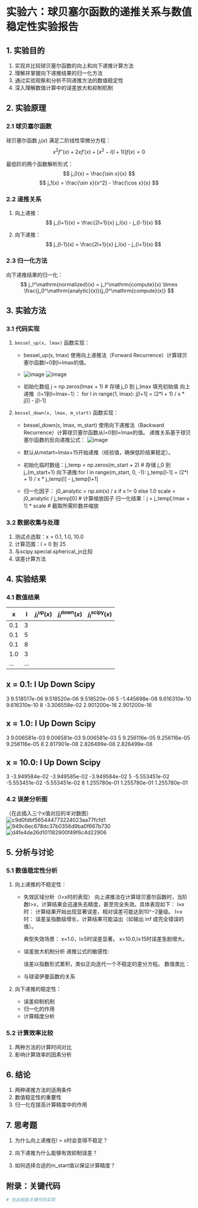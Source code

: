 # 实验六：球贝塞尔函数的递推关系与数值稳定性实验报告

## 1. 实验目的
1. 实现并比较球贝塞尔函数的向上和向下递推计算方法
2. 理解并掌握向下递推结果的归一化方法
3. 通过实验观察和分析不同递推方法的数值稳定性
4. 深入理解数值计算中的误差放大和抑制机制

## 2. 实验原理
### 2.1 球贝塞尔函数
球贝塞尔函数 $j_l(x)$ 满足二阶线性常微分方程：
$$ x^2 f''(x) + 2xf'(x) + [x^2 - l(l+1)]f(x) = 0 $$

最低阶的两个函数解析形式：
$$ j_0(x) = \frac{\sin x}{x} $$
$$ j_1(x) = \frac{\sin x}{x^2} - \frac{\cos x}{x} $$

### 2.2 递推关系
1. 向上递推：
   $$ j_{l+1}(x) = \frac{2l+1}{x} j_l(x) - j_{l-1}(x) $$

2. 向下递推：
   $$ j_{l-1}(x) = \frac{2l+1}{x} j_l(x) - j_{l+1}(x) $$

### 2.3 归一化方法
向下递推结果的归一化：
$$ j_l^\mathrm{normalized}(x) = j_l^\mathrm{compute}(x) \times \frac{j_0^\mathrm{analytic}(x)}{j_0^\mathrm{compute}(x)} $$

## 3. 实验方法
### 3.1 代码实现
1. `bessel_up(x, lmax)` 函数实现：
   - bessel_up(x, lmax) 使用向上递推法（Forward Recurrence）计算球贝塞尔函数l=0到l=lmax的值。

   - ![image](https://github.com/user-attachments/assets/faa11b41-05e7-414d-b9d7-63b6fa23dfcb)
![image](https://github.com/user-attachments/assets/1e0781c7-c8ae-423c-a374-03eb99f0a38b)

   - 初始化数组 j = np.zeros(lmax + 1)  # 存储 j_0 到 j_lmax
   填充初始值
   向上递推（l=1到l=lmax−1）：
   for l in range(1, lmax):
    j[l+1] = (2*l + 1) / x * j[l] - j[l-1]

3. `bessel_down(x, lmax, m_start)` 函数实现：
   - bessel_down(x, lmax, m_start) 使用向下递推法（Backward Recurrence）计算球贝塞尔函数从l=0到l=lmax的值。
      递推关系基于球贝塞尔函数的反向递推公式：
     ![image](https://github.com/user-attachments/assets/839b81e6-afb9-4bf7-b662-1efa12a8fde0)

   - 默认从mstart=lmax+15开始递推（经验值，确保低阶结果稳定）。

   - 初始化临时数组：j_temp = np.zeros(m_start + 2)  # 存储 j_0 到 j_{m_start+1}
      向下递推:for l in range(m_start, 0, -1):
    j_temp[l-1] = (2*l + 1) / x * j_temp[l] - j_temp[l+1]
     
   - 归一化因子：
     j0_analytic = np.sin(x) / x if x != 0 else 1.0
      scale = j0_analytic / j_temp[0]  # 计算缩放因子
      归一化结果：j = j_temp[:lmax + 1] * scale  # 截取所需阶数并缩放

### 3.2 数据收集与处理
1. 测试点选取：x = 0.1, 1.0, 10.0
2. 计算范围：l = 0 到 25
3. 与scipy.special.spherical_jn比较
4. 误差计算方法

## 4. 实验结果
### 4.1 数值结果
| x | l | $j_l^\mathrm{up}(x)$ | $j_l^\mathrm{down}(x)$ | $j_l^\mathrm{scipy}(x)$ |
|---|---|----------------------|------------------------|-------------------------|
| 0.1 | 3 |                      |                        |                         |
| 0.1 | 5 |                      |                        |                         |
| 0.1 | 8 |                      |                        |                         |
| 1.0 | 3 |                      |                        |                         |
| ... | ... |                    |                        |                         |

x = 0.1:
l	Up		Down		Scipy
--------------------------------------------------
3	9.518517e-06	9.518520e-06	9.518520e-06
5	-1.445698e-08	9.616310e-10	9.616310e-10
8	-3.306558e-02	2.901200e-16	2.901200e-16

x = 1.0:
l	Up		Down		Scipy
--------------------------------------------------
3	9.006581e-03	9.006581e-03	9.006581e-03
5	9.256116e-05	9.256116e-05	9.256116e-05
8	2.817901e-08	2.826499e-08	2.826499e-08

x = 10.0:
l	Up		Down		Scipy
--------------------------------------------------
3	-3.949584e-02	-3.949585e-02	-3.949584e-02
5	-5.553451e-02	-5.553451e-02	-5.553451e-02
8	1.255780e-01	1.255780e-01	1.255780e-01

### 4.2 误差分析图
（在此插入三个x值对应的半对数图）
![c9d0fdbf565444773224023aa77fcfd1](https://github.com/user-attachments/assets/797579fa-690f-484f-ab34-d9a6a26d96ea)
![949c6ec678dc37b0356d9ba0f667b730](https://github.com/user-attachments/assets/c9ba2943-496b-4117-b829-3d100b424cda)
![d4fe4de26d101182900f49f6c4d22906](https://github.com/user-attachments/assets/710f9503-ed08-41ce-9cf4-8610363b4528)



## 5. 分析与讨论
### 5.1 数值稳定性分析
1. 向上递推的不稳定性：
   - 失效区域分析（l>x时的表现）
     向上递推法在计算球贝塞尔函数时，当阶数l>x，计算结果会迅速失去精度，甚至完全失效。具体表现如下：
      l≈x 时：
      计算结果开始出现显著误差，相对误差可能达到10^−2量级。
      l>x 时：
      误差呈指数级增长，计算结果可能溢出（如输出 inf 或完全错误的值）。

      典型失效场景：
      x=1.0，l≥5时误差显著。
      x=10.0,l≥15时误差急剧增大。

   - 误差放大机制分析
     递推公式的敏感性:
      
     误差以指数形式累积，类似正向迭代一个不稳定的差分方程。
     数值类比：


   - 与球诺伊曼函数的关系


1. 向下递推的稳定性：
   - 误差抑制机制
   - 归一化的作用
   - 计算精度分析

### 5.2 计算效率比较
1. 两种方法的计算时间对比
2. 影响计算效率的因素分析

## 6. 结论
1. 两种递推方法的适用条件
2. 数值稳定性的重要性
3. 归一化在提高计算精度中的作用

## 7. 思考题
1. 为什么向上递推在l > x时会变得不稳定？

2. 向下递推为什么能够有效抑制误差？

3. 如何选择合适的m_start值以保证计算精度？

## 附录：关键代码
```python
# 在此粘贴关键代码实现
